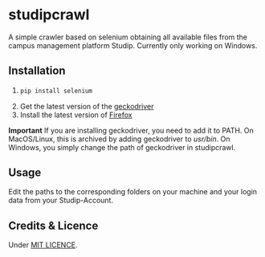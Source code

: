 # studipcrawl

A simple crawler based on selenium obtaining all available files from the campus management platform Studip.
Currently only working on Windows.

## Installation

1. ```python
   pip install selenium
   ```
2. Get the latest version of the [geckodriver](https://github.com/mozilla/geckodriver/releases)
3. Install the latest version of [Firefox](https://www.mozilla.org/)

__Important__ If you are installing geckodriver, you need to add it to PATH. On MacOS/Linux, this is archived by adding geckodriver to *usr/bin*. On Windows, you simply change the path of geckodriver in studipcrawl.

## Usage

Edit the paths to the corresponding folders on your machine and your login data from your Studip-Account.

## Credits & Licence

Under [MIT LICENCE](https://github.com/Xceron/studipcrawl/blob/master/LICENSE).

